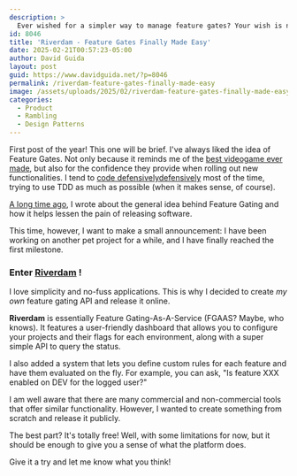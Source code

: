 ```yaml
---
description: >
  Ever wished for a simpler way to manage feature gates? Your wish is now a reality with Riverdam!
id: 8046
title: 'Riverdam - Feature Gates Finally Made Easy'
date: 2025-02-21T00:57:23-05:00
author: David Guida
layout: post
guid: https://www.davidguida.net/?p=8046
permalink: /riverdam-feature-gates-finally-made-easy
image: /assets/uploads/2025/02/riverdam-feature-gates-finally-made-easy.jpg
categories:  
  - Product
  - Rambling
  - Design Patterns
---
```


First post of the year! This one will be brief. I've always liked the idea of Feature Gates. Not only because it reminds me of the [best videogame ever made](https://en.wikipedia.org/wiki/Baldur%27s_Gate_II:_Shadows_of_Amn), but also for the confidence they provide when rolling out new functionalities. I tend to [code defensivelydefensively](https://en.wikipedia.org/wiki/Defensive_programming) most of the time, trying to use TDD as much as possible (when it makes sense, of course).

[A long time ago](/feature-gating-part-1-what-is-it/), I wrote about the general idea behind Feature Gating and how it helps lessen the pain of releasing software.

This time, however, I want to make a small announcement: I have been working on another pet project for a while, and I have finally reached the first milestone.

### Enter **[Riverdam](https://www.riverdam.dev)** !

I love simplicity and no-fuss applications. This is why I decided to create *my own*  feature gating API and release it online.

**Riverdam** is essentially Feature Gating-As-A-Service (FGAAS? Maybe, who knows). It features a user-friendly dashboard that allows you to configure your projects and their flags for each environment, along with a super simple API to query the status.

I also added a system that lets you define custom rules for each feature and have them evaluated on the fly. For example, you can ask, "Is feature XXX enabled on DEV for the logged user?"

I am well aware that there are many commercial and non-commercial tools that offer similar functionality. However, I wanted to create something from scratch and release it publicly.

The best part? It's totally free! Well, with some limitations for now, but it should be enough to give you a sense of what the platform does.

Give it a try and let me know what you think!